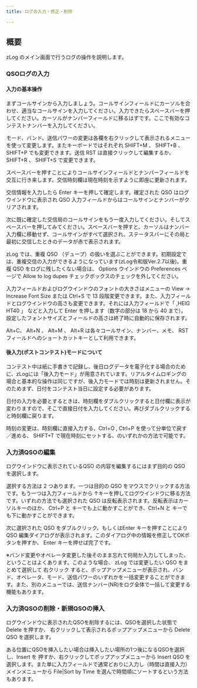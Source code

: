 ```yaml
---
title: ログの入力・修正・削除

---
```

## 概要

zLog のメイン画面で行うログの操作を説明します。

### QSOログの入力

#### 入力の基本操作

まずコールサインから入力しましょう。コールサインフィールドにカーソルを合わせ、適当なコールサインを入力してください。入力できたらスペースバーを押してください。カーソルがナンバーフィールドに移るはずです。ここで有効なコンテストナンバーを入力してください。

モード、バンド、送信パワーの変更は各欄を右クリックして表示されるメニューを使って変更します。またキーボードではそれぞれ SHIFT+M 、 SHIFT+B 、 SHIFT+P でも変更できます。送信 RST は直接クリックして編集するか、 SHIFT+R 、 SHIFT+S で変更できます。

スペースバーを押すことによりコールサインフィールドとナンバーフィールドを交互に行き来します。交信時刻欄は現在時刻を示すように即座に更新されます。

交信情報を入力したら Enter キーを押して確定します。確定された QSO はログウインドウに表示され QSO 入力フィールドからはコールサインとナンバーがクリアされます。

次に既に確定した交信局のコールサインをもう一度入力してください。そしてスペースバーを押してみてください。スペースバーを押すと、カーソルはナンバー入力欄に移動せず、コールサインがすべて選択され、ステータスバーにその局と最初に交信したときのデータが赤で表示されます。

zLog では、重複 QSO （デュープ）の扱いを選ぶことができます。初期設定では、重複交信の入力ができるようになっています(zLog令和版Ver.2.7以後)。重複 QSO をログに残したくない場合は、 Options ウインドウの Preferences ページで Allow to log dupes チェックボックスのチェックを外してください。

入力フィールドおよびログウインドウのフォントの大きさはメニューの View -> Increase Font Size または Ctrl+S で 13 段階変更できます。また、入力フィールドとログウインドウの高さも変更できます。それには入力フィールドで「 ,HEIG HT40 」 などと入力して Enter を押します（数字の部分は 18 から 40 まで）。 設定したフォントサイズとフィールドの高さは終了時に自動的に保存されます。

Alt+C、 Alt+N 、 Alt+M 、 Alt+R は各々コールサイン、ナンバー、メモ、 RST フィールドへのショートカットキーとして利用できます。

#### 後入力(ポストコンテスト)モードについて

コンテスト中は紙に手書きで記録し、後日ログデータを電子化する場合のために、zLogには「後入力モード」が用意されています。リアルタイムロギングの場合と基本的な操作は同じですが、後入力モードでは時刻は更新されません。そのためまず、日付をコンテスト当日に設定する必要があります。

日付の入力を必要とするときは、時刻欄をダブルクリックすると日付欄に表示が変わりますので、そこで直接日付を入力してください。再びダブルクリックすると時刻欄に戻ります。

時刻の変更は、時刻欄に直接入力する、Ctrl+O , Ctrl+P を使って分単位で戻す／進める、 SHIFT+T で現在時刻にセットする、のいずれかの方法で可能です。

### 入力済QSOの編集

ログウインドウに表示されているQSO の内容を編集するにはまず目的の QSO を選択します。

選択する方法は 2 つあります。一つは目的の QSO をマウスでクリックする方法です。もう一つは入力フィールドから ↑キーを押してログウインドウに移る方法です。いずれの方法でも選択された QSO は反転表示されます。反転表示はカーソルキーのほか、 Ctrl+P と キーでも上に動かすことができ、Ctrl+N と キーでも下に動かすことができます。

次に選択された QSO をダブルクリック、もしくはEnter キーを押すことにより QSO 編集ダイアログが表示されます。このダイアログ中の情報を修正してOKボタンを押すか、 Enter キーを押せば完了です。

※バンド変更やオペレータ変更した後そのまま忘れて何局か入力してしまった、ということはよくあります。このような場合、 zLog では変更したい QSO をまとめて選択して 右クリック すると、ポップアップメニューが表示され、バンド、オペレータ、モード、送信パワーのいずれかを一括変更することができます。また、別のメニューでは、送信ナンバー(NR)をログ全体で一括して変更する機能もあります。

### 入力済QSOの削除・新規QSOの挿入

ログウインドウに表示されたQSOを削除するには、QSOを選択した状態で Delete を押すか、
右クリックして表示されるポップアップメニューから Delete QSO を選択します。

ある位置にQSOを挿入したい場合は挿入したい場所の1つ後になるQSOを選択し、Insert を
押すか、右クリックしてポップアップメニューから Insert QSO を選択します。また単に入力フィールドで通常どおりに入力し（時間は直接入力）メインメニューから File|Sort by Time を選んで時間順にソートするという方法もあります。

